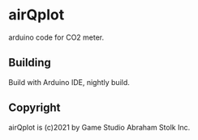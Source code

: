 # airQplot
arduino code for CO2 meter.

## Building

Build with Arduino IDE, nightly build.

## Copyright

airQplot is (c)2021 by Game Studio Abraham Stolk Inc.

